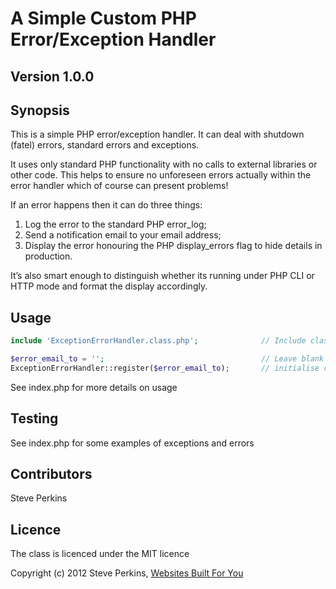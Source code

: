 # A Simple Custom PHP Error/Exception Handler
## Version 1.0.0
## Synopsis
This is a simple PHP error/exception handler. It can deal with shutdown (fatel) errors, standard errors and exceptions.

It uses only standard PHP functionality with no calls to external libraries or other code. This helps to ensure no unforeseen errors actually within the error handler which of course can present problems!

If an error happens then it can do three things:

1. Log the error to the standard PHP error_log;
1. Send a notification email to your email address;
1. Display the error honouring the PHP display_errors flag to hide details in production.

It’s also smart enough to distinguish whether its running under PHP CLI or HTTP mode and format the display accordingly.

## Usage
```PHP
include 'ExceptionErrorHandler.class.php';              // Include class

$error_email_to = '';                                   // Leave blank for no email
ExceptionErrorHandler::register($error_email_to);       // initialise class
```
See index.php for more details on usage

## Testing
See index.php for some examples of exceptions and errors

## Contributors
Steve Perkins

## Licence
The class is licenced under the MIT licence

Copyright (c) 2012 Steve Perkins, [Websites Built For You](https://websitesbuiltforyou.com)
